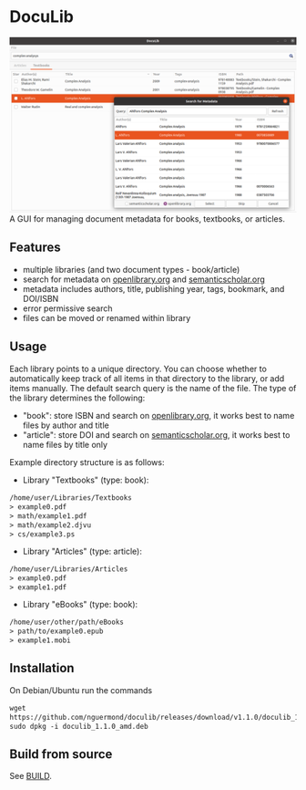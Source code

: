 # DocuLib
![screenshot.png](/icons/screenshot.png)
A GUI for managing document metadata for books, textbooks, or articles.

## Features
* multiple libraries (and two document types - book/article)
* search for metadata on [openlibrary.org](https://openlibrary.org/) and [semanticscholar.org](https://www.semanticscholar.org/)
* metadata includes authors, title, publishing year, tags, bookmark, and DOI/ISBN
* error permissive search
* files can be moved or renamed within library

## Usage
Each library points to a unique directory. You can choose whether to automatically keep track of all items in that directory to the library,
or add items manually. The default search query is the name of the file.
The type of the library determines the following:
* "book": store ISBN and search on [openlibrary.org](https://openlibrary.org), it works best to name files by author and title
* "article": store DOI and search on [semanticscholar.org](https://semanticscholar.org), it works best to name files by title only

Example directory structure is as follows:
* Library "Textbooks" (type: book):
```
/home/user/Libraries/Textbooks
> example0.pdf
> math/example1.pdf
> math/example2.djvu
> cs/example3.ps
```
* Library "Articles" (type: article):
```
/home/user/Libraries/Articles
> example0.pdf
> example1.pdf
```
* Library "eBooks" (type: book):
```
/home/user/other/path/eBooks
> path/to/example0.epub
> example1.mobi
```

## Installation
On Debian/Ubuntu run the commands
```
wget https://github.com/nguermond/doculib/releases/download/v1.1.0/doculib_1.1.0_amd64.deb
sudo dpkg -i doculib_1.1.0_amd.deb
```

## Build from source
See [BUILD](./BUILD.md).